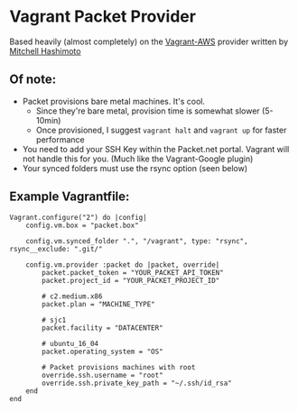 # Vagrant Packet Provider
Based heavily (almost completely) on the [Vagrant-AWS](https://github.com/mitchellh/vagrant-aws) provider written by [Mitchell Hashimoto](https://github.com/mitchellh)

## Of note:
- Packet provisions bare metal machines. It's cool.
  - Since they're bare metal, provision time is somewhat slower (5-10min) 
  - Once provisioned, I suggest `vagrant halt` and `vagrant up` for faster performance
- You need to add your SSH Key within the Packet.net portal. Vagrant will not handle this for you. (Much like the Vagrant-Google plugin)
- Your synced folders must use the rsync option (seen below)

## Example Vagrantfile:
```
Vagrant.configure("2") do |config|
    config.vm.box = "packet.box"

    config.vm.synced_folder ".", "/vagrant", type: "rsync", rsync__exclude: ".git/"
    
    config.vm.provider :packet do |packet, override|
        packet.packet_token = "YOUR_PACKET_API_TOKEN"
        packet.project_id = "YOUR_PACKET_PROJECT_ID"

        # c2.medium.x86
        packet.plan = "MACHINE_TYPE" 

        # sjc1
        packet.facility = "DATACENTER"

        # ubuntu_16_04
        packet.operating_system = "OS" 

        # Packet provisions machines with root
        override.ssh.username = "root"
        override.ssh.private_key_path = "~/.ssh/id_rsa"
    end
end
```